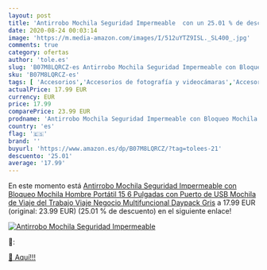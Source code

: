 ```yaml
---
layout: post
title: 'Antirrobo Mochila Seguridad Impermeable  con un 25.01 % de descuento'
date: 2020-08-24 00:03:14
image: 'https://m.media-amazon.com/images/I/512uYTZ9ISL._SL400_.jpg'
comments: true
category: ofertas
author: 'tole.es'
slug: 'B07M8LQRCZ-es Antirrobo Mochila Seguridad Impermeable con Bloqueo...'
sku: 'B07M8LQRCZ-es'
tags: [ 'Accesorios','Accesorios de fotografía y videocámaras','Accesorios para portátiles y netbooks','Bolsas y fundas para cámaras compactas','Bolsas y fundas para cámaras digitales','Bolsas y fundas para cámaras,  videocámaras y prismáticos','Bolsas y fundas para portátiles y netbooks','Electrónica','Fotografía y videocámaras','Informática','Mochilas para portátiles y netbooks','mochila', ]
actualPrice: 17.99 EUR
currency: EUR
price: 17.99
comparePrice: 23.99 EUR
prodname: 'Antirrobo Mochila Seguridad Impermeable con Bloqueo Mochila Hombre Portátil 15 6 Pulgadas con Puerto de USB Mochila de Viaje del Trabajo Viaje Negocio Multifuncional Daypack Gris'
country: 'es'
flag: '🇪🇸'
brand: ''
buyurl: 'https://www.amazon.es/dp/B07M8LQRCZ/?tag=tolees-21'
descuento: '25.01'
average: '17.99'
---
```


En este momento está [Antirrobo Mochila Seguridad Impermeable con Bloqueo Mochila Hombre Portátil 15 6 Pulgadas con Puerto de USB Mochila de Viaje del Trabajo Viaje Negocio Multifuncional Daypack Gris](https://www.amazon.es/dp/B07M8LQRCZ/?tag=tolees-21) a 17.99 EUR (original: 23.99 EUR) (25.01 %  de descuento) en el siguiente enlace!

[![Antirrobo Mochila Seguridad Impermeable ](https://m.media-amazon.com/images/I/512uYTZ9ISL._SL400_.jpg)](https://www.amazon.es/dp/B07M8LQRCZ/?tag=tolees-21)

🔎:


[🛒 Aquí!!!](https://www.amazon.es/dp/B07M8LQRCZ/?tag=tolees-21)
